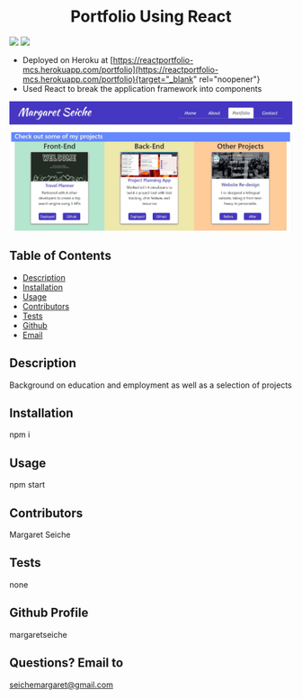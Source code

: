 <h1 align="center">Portfolio Using React</h1>

<!-- PROJECT BADGES -->
![](https://img.shields.io/badge/Number%20of%20Contributors-1-blue)
![](https://img.shields.io/badge/License-MIT-red)

* Deployed on Heroku at [https://reactportfolio-mcs.herokuapp.com/portfolio](https://reactportfolio-mcs.herokuapp.com/portfolio){target="_blank" rel="noopener"}
* Used React to break the application framework into components

![Snapshot of Deployed Version](/public/portfoliodeploy.JPG)

## Table of Contents
* [Description](#Description)
* [Installation](#Installation)
* [Usage](#Usage)
* [Contributors](#Contributors)
* [Tests](#Tests)
* [Github](#Github)
* [Email](#Email)

## Description
Background on education and employment as well as a selection of projects

## Installation
npm i

## Usage
npm start

## Contributors
Margaret Seiche

## Tests
none

## Github Profile
margaretseiche

## Questions? Email to     
seichemargaret@gmail.com
